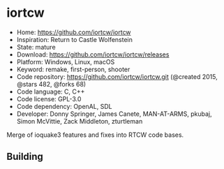 # iortcw

- Home: https://github.com/iortcw/iortcw
- Inspiration: Return to Castle Wolfenstein
- State: mature
- Download: https://github.com/iortcw/iortcw/releases
- Platform: Windows, Linux, macOS
- Keyword: remake, first-person, shooter
- Code repository: https://github.com/iortcw/iortcw.git (@created 2015, @stars 482, @forks 68)
- Code language: C, C++
- Code license: GPL-3.0
- Code dependency: OpenAL, SDL
- Developer: Donny Springer, James Canete, MAN-AT-ARMS, pkubaj, Simon McVittie, Zack Middleton, zturtleman

Merge of ioquake3 features and fixes into RTCW code bases.

## Building
